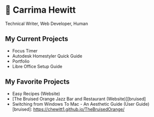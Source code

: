 # 🌻 Carrima Hewitt 
Technical Writer, Web Developer, Human 
## My Current Projects
- Focus Timer
- Autodesk Homestyler Quick Guide
- Portfolio
- Libre Office Setup Guide
## My Favorite Projects
- Easy Recipes (Website)
- [The Bruised Orange Jazz Bar and Restaurant (Website)][bruised]
- Switching from Windows To Mac - An Aesthetic Guide (User Guide)
[bruised]: https://chewitt1.github.io/TheBruisedOrange/
